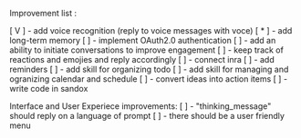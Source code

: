 Improvement list :

[ V ] - add voice recognition (reply to voice messages with voce)
[ * ] - add long-term memory
[ ] - implement OAuth2.0 authentication
[ ] - add an ability to initiate conversations to improve engagement
[ ] - keep track of reactions and emojies and reply accordingly
[ ] - connect inra
[ ] - add reminders
[ ] - add skill for organizing todo
[ ] - add skill for managing and ogranizing calendar and schedule
[ ] - convert ideas into action items
[ ] - write code in sandox


Interface and User Experiece improvements:
[ ] - "thinking_message" should reply on a language of prompt
[ ] - there should be a user friendly menu


